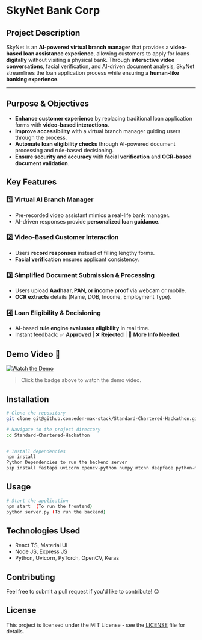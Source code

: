 # SkyNet Bank Corp

## **Project Description**  
SkyNet is an **AI-powered virtual branch manager** that provides a **video-based loan assistance experience**, allowing customers to apply for loans **digitally** without visiting a physical bank. Through **interactive video conversations**, facial verification, and AI-driven document analysis, SkyNet streamlines the loan application process while ensuring a **human-like banking experience**.  

---

## **Purpose & Objectives**  
- **Enhance customer experience** by replacing traditional loan application forms with **video-based interactions**.  
- **Improve accessibility** with a virtual branch manager guiding users through the process.  
- **Automate loan eligibility checks** through AI-powered document processing and rule-based decisioning.  
- **Ensure security and accuracy** with **facial verification** and **OCR-based document validation**.

## **Key Features**  

### **1️⃣ Virtual AI Branch Manager**  
- Pre-recorded video assistant mimics a real-life bank manager.  
- AI-driven responses provide **personalized loan guidance**.  

### **2️⃣ Video-Based Customer Interaction**  
- Users **record responses** instead of filling lengthy forms.  
- **Facial verification** ensures applicant consistency.  

### **3️⃣ Simplified Document Submission & Processing**  
- Users upload **Aadhaar, PAN, or income proof** via webcam or mobile.  
- **OCR extracts** details (Name, DOB, Income, Employment Type).  

### **4️⃣ Loan Eligibility & Decisioning**  
- AI-based **rule engine evaluates eligibility** in real time.  
- Instant feedback: ✅ **Approved** | ❌ **Rejected** | 🔄 **More Info Needed**.  

## Demo Video 🎥
[![Watch the Demo](https://img.shields.io/badge/Watch%20Demo-Click%20Here-blue?style=for-the-badge)](https://drive.google.com/file/d/1RAdt4GDc8-QWoIj4sw7olrMs35C_Xiai/view?usp=sharing)

> Click the badge above to watch the demo video.

## Installation
```sh
# Clone the repository
git clone git@github.com:eden-max-stack/Standard-Chartered-Hackathon.git

# Navigate to the project directory
cd Standard-Chartered-Hackathon


# Install dependencies
npm install
Python Dependencies to run the backend server 
pip install fastapi uvicorn opencv-python numpy mtcnn deepface python-multipart sentence-transformers torch
```

## Usage
```sh
# Start the application
npm start  (To run the frontend)
python server.py (To run the backend)
```

## Technologies Used
- React TS, Material UI
- Node JS, Express JS
- Python, Uvicorn, PyTorch, OpenCV, Keras 

## Contributing
Feel free to submit a pull request if you'd like to contribute! 😊

## License
This project is licensed under the MIT License - see the [LICENSE](LICENSE) file for details.
